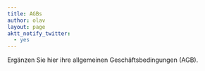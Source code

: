 ```yaml
---
title: AGBs
author: olav
layout: page
aktt_notify_twitter:
  - yes
---
```

Ergänzen Sie hier ihre allgemeinen Geschäftsbedingungen (AGB).